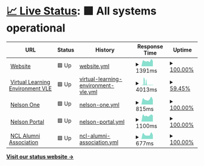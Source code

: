 # [📈 Live Status](https://status.nelsoncollege.ac.uk): <!--live status--> **🟩 All systems operational**

<!--start: status pages-->
<!-- This summary is generated by Upptime (https://github.com/upptime/upptime) -->
<!-- Do not edit this manually, your changes will be overwritten -->
<!-- prettier-ignore -->
| URL | Status | History | Response Time | Uptime |
| --- | ------ | ------- | ------------- | ------ |
| <img alt="" src="https://portal.nelsoncollege.ac.uk/files/logo-main.svg" height="13"> [Website](https://nelsoncollege.ac.uk) | 🟩 Up | [website.yml](https://github.com/travnettech/ncl_status/commits/HEAD/history/website.yml) | <details><summary><img alt="Response time graph" src="./graphs/website/response-time-week.png" height="20"> 1391ms</summary><br><a href="https://status.nelsoncollege.ac.uk/history/website"><img alt="Response time 1153" src="https://img.shields.io/endpoint?url=https%3A%2F%2Fraw.githubusercontent.com%2Ftravnettech%2Fncl_status%2FHEAD%2Fapi%2Fwebsite%2Fresponse-time.json"></a><br><a href="https://status.nelsoncollege.ac.uk/history/website"><img alt="24-hour response time 1369" src="https://img.shields.io/endpoint?url=https%3A%2F%2Fraw.githubusercontent.com%2Ftravnettech%2Fncl_status%2FHEAD%2Fapi%2Fwebsite%2Fresponse-time-day.json"></a><br><a href="https://status.nelsoncollege.ac.uk/history/website"><img alt="7-day response time 1391" src="https://img.shields.io/endpoint?url=https%3A%2F%2Fraw.githubusercontent.com%2Ftravnettech%2Fncl_status%2FHEAD%2Fapi%2Fwebsite%2Fresponse-time-week.json"></a><br><a href="https://status.nelsoncollege.ac.uk/history/website"><img alt="30-day response time 1439" src="https://img.shields.io/endpoint?url=https%3A%2F%2Fraw.githubusercontent.com%2Ftravnettech%2Fncl_status%2FHEAD%2Fapi%2Fwebsite%2Fresponse-time-month.json"></a><br><a href="https://status.nelsoncollege.ac.uk/history/website"><img alt="1-year response time 1298" src="https://img.shields.io/endpoint?url=https%3A%2F%2Fraw.githubusercontent.com%2Ftravnettech%2Fncl_status%2FHEAD%2Fapi%2Fwebsite%2Fresponse-time-year.json"></a></details> | <details><summary><a href="https://status.nelsoncollege.ac.uk/history/website">100.00%</a></summary><a href="https://status.nelsoncollege.ac.uk/history/website"><img alt="All-time uptime 99.97%" src="https://img.shields.io/endpoint?url=https%3A%2F%2Fraw.githubusercontent.com%2Ftravnettech%2Fncl_status%2FHEAD%2Fapi%2Fwebsite%2Fuptime.json"></a><br><a href="https://status.nelsoncollege.ac.uk/history/website"><img alt="24-hour uptime 100.00%" src="https://img.shields.io/endpoint?url=https%3A%2F%2Fraw.githubusercontent.com%2Ftravnettech%2Fncl_status%2FHEAD%2Fapi%2Fwebsite%2Fuptime-day.json"></a><br><a href="https://status.nelsoncollege.ac.uk/history/website"><img alt="7-day uptime 100.00%" src="https://img.shields.io/endpoint?url=https%3A%2F%2Fraw.githubusercontent.com%2Ftravnettech%2Fncl_status%2FHEAD%2Fapi%2Fwebsite%2Fuptime-week.json"></a><br><a href="https://status.nelsoncollege.ac.uk/history/website"><img alt="30-day uptime 100.00%" src="https://img.shields.io/endpoint?url=https%3A%2F%2Fraw.githubusercontent.com%2Ftravnettech%2Fncl_status%2FHEAD%2Fapi%2Fwebsite%2Fuptime-month.json"></a><br><a href="https://status.nelsoncollege.ac.uk/history/website"><img alt="1-year uptime 99.98%" src="https://img.shields.io/endpoint?url=https%3A%2F%2Fraw.githubusercontent.com%2Ftravnettech%2Fncl_status%2FHEAD%2Fapi%2Fwebsite%2Fuptime-year.json"></a></details>
| <img alt="" src="https://portal-nelsoncollege-files.s3.eu-west-2.amazonaws.com/logo/VLE_NCL.svg" height="13"> [Virtual Learning Environment VLE](https://nclvle.co.uk) | 🟩 Up | [virtual-learning-environment-vle.yml](https://github.com/travnettech/ncl_status/commits/HEAD/history/virtual-learning-environment-vle.yml) | <details><summary><img alt="Response time graph" src="./graphs/virtual-learning-environment-vle/response-time-week.png" height="20"> 4013ms</summary><br><a href="https://status.nelsoncollege.ac.uk/history/virtual-learning-environment-vle"><img alt="Response time 1446" src="https://img.shields.io/endpoint?url=https%3A%2F%2Fraw.githubusercontent.com%2Ftravnettech%2Fncl_status%2FHEAD%2Fapi%2Fvirtual-learning-environment-vle%2Fresponse-time.json"></a><br><a href="https://status.nelsoncollege.ac.uk/history/virtual-learning-environment-vle"><img alt="24-hour response time 867" src="https://img.shields.io/endpoint?url=https%3A%2F%2Fraw.githubusercontent.com%2Ftravnettech%2Fncl_status%2FHEAD%2Fapi%2Fvirtual-learning-environment-vle%2Fresponse-time-day.json"></a><br><a href="https://status.nelsoncollege.ac.uk/history/virtual-learning-environment-vle"><img alt="7-day response time 4013" src="https://img.shields.io/endpoint?url=https%3A%2F%2Fraw.githubusercontent.com%2Ftravnettech%2Fncl_status%2FHEAD%2Fapi%2Fvirtual-learning-environment-vle%2Fresponse-time-week.json"></a><br><a href="https://status.nelsoncollege.ac.uk/history/virtual-learning-environment-vle"><img alt="30-day response time 2843" src="https://img.shields.io/endpoint?url=https%3A%2F%2Fraw.githubusercontent.com%2Ftravnettech%2Fncl_status%2FHEAD%2Fapi%2Fvirtual-learning-environment-vle%2Fresponse-time-month.json"></a><br><a href="https://status.nelsoncollege.ac.uk/history/virtual-learning-environment-vle"><img alt="1-year response time 1442" src="https://img.shields.io/endpoint?url=https%3A%2F%2Fraw.githubusercontent.com%2Ftravnettech%2Fncl_status%2FHEAD%2Fapi%2Fvirtual-learning-environment-vle%2Fresponse-time-year.json"></a></details> | <details><summary><a href="https://status.nelsoncollege.ac.uk/history/virtual-learning-environment-vle">59.45%</a></summary><a href="https://status.nelsoncollege.ac.uk/history/virtual-learning-environment-vle"><img alt="All-time uptime 98.90%" src="https://img.shields.io/endpoint?url=https%3A%2F%2Fraw.githubusercontent.com%2Ftravnettech%2Fncl_status%2FHEAD%2Fapi%2Fvirtual-learning-environment-vle%2Fuptime.json"></a><br><a href="https://status.nelsoncollege.ac.uk/history/virtual-learning-environment-vle"><img alt="24-hour uptime 81.47%" src="https://img.shields.io/endpoint?url=https%3A%2F%2Fraw.githubusercontent.com%2Ftravnettech%2Fncl_status%2FHEAD%2Fapi%2Fvirtual-learning-environment-vle%2Fuptime-day.json"></a><br><a href="https://status.nelsoncollege.ac.uk/history/virtual-learning-environment-vle"><img alt="7-day uptime 59.45%" src="https://img.shields.io/endpoint?url=https%3A%2F%2Fraw.githubusercontent.com%2Ftravnettech%2Fncl_status%2FHEAD%2Fapi%2Fvirtual-learning-environment-vle%2Fuptime-week.json"></a><br><a href="https://status.nelsoncollege.ac.uk/history/virtual-learning-environment-vle"><img alt="30-day uptime 89.28%" src="https://img.shields.io/endpoint?url=https%3A%2F%2Fraw.githubusercontent.com%2Ftravnettech%2Fncl_status%2FHEAD%2Fapi%2Fvirtual-learning-environment-vle%2Fuptime-month.json"></a><br><a href="https://status.nelsoncollege.ac.uk/history/virtual-learning-environment-vle"><img alt="1-year uptime 97.87%" src="https://img.shields.io/endpoint?url=https%3A%2F%2Fraw.githubusercontent.com%2Ftravnettech%2Fncl_status%2FHEAD%2Fapi%2Fvirtual-learning-environment-vle%2Fuptime-year.json"></a></details>
| <img alt="" src="https://portal-nelsoncollege-files.s3.eu-west-2.amazonaws.com/logo/One_NCL.svg" height="13"> [Nelson One](https://one.nelsoncollege.ac.uk) | 🟩 Up | [nelson-one.yml](https://github.com/travnettech/ncl_status/commits/HEAD/history/nelson-one.yml) | <details><summary><img alt="Response time graph" src="./graphs/nelson-one/response-time-week.png" height="20"> 815ms</summary><br><a href="https://status.nelsoncollege.ac.uk/history/nelson-one"><img alt="Response time 825" src="https://img.shields.io/endpoint?url=https%3A%2F%2Fraw.githubusercontent.com%2Ftravnettech%2Fncl_status%2FHEAD%2Fapi%2Fnelson-one%2Fresponse-time.json"></a><br><a href="https://status.nelsoncollege.ac.uk/history/nelson-one"><img alt="24-hour response time 710" src="https://img.shields.io/endpoint?url=https%3A%2F%2Fraw.githubusercontent.com%2Ftravnettech%2Fncl_status%2FHEAD%2Fapi%2Fnelson-one%2Fresponse-time-day.json"></a><br><a href="https://status.nelsoncollege.ac.uk/history/nelson-one"><img alt="7-day response time 815" src="https://img.shields.io/endpoint?url=https%3A%2F%2Fraw.githubusercontent.com%2Ftravnettech%2Fncl_status%2FHEAD%2Fapi%2Fnelson-one%2Fresponse-time-week.json"></a><br><a href="https://status.nelsoncollege.ac.uk/history/nelson-one"><img alt="30-day response time 778" src="https://img.shields.io/endpoint?url=https%3A%2F%2Fraw.githubusercontent.com%2Ftravnettech%2Fncl_status%2FHEAD%2Fapi%2Fnelson-one%2Fresponse-time-month.json"></a><br><a href="https://status.nelsoncollege.ac.uk/history/nelson-one"><img alt="1-year response time 825" src="https://img.shields.io/endpoint?url=https%3A%2F%2Fraw.githubusercontent.com%2Ftravnettech%2Fncl_status%2FHEAD%2Fapi%2Fnelson-one%2Fresponse-time-year.json"></a></details> | <details><summary><a href="https://status.nelsoncollege.ac.uk/history/nelson-one">100.00%</a></summary><a href="https://status.nelsoncollege.ac.uk/history/nelson-one"><img alt="All-time uptime 99.99%" src="https://img.shields.io/endpoint?url=https%3A%2F%2Fraw.githubusercontent.com%2Ftravnettech%2Fncl_status%2FHEAD%2Fapi%2Fnelson-one%2Fuptime.json"></a><br><a href="https://status.nelsoncollege.ac.uk/history/nelson-one"><img alt="24-hour uptime 100.00%" src="https://img.shields.io/endpoint?url=https%3A%2F%2Fraw.githubusercontent.com%2Ftravnettech%2Fncl_status%2FHEAD%2Fapi%2Fnelson-one%2Fuptime-day.json"></a><br><a href="https://status.nelsoncollege.ac.uk/history/nelson-one"><img alt="7-day uptime 100.00%" src="https://img.shields.io/endpoint?url=https%3A%2F%2Fraw.githubusercontent.com%2Ftravnettech%2Fncl_status%2FHEAD%2Fapi%2Fnelson-one%2Fuptime-week.json"></a><br><a href="https://status.nelsoncollege.ac.uk/history/nelson-one"><img alt="30-day uptime 100.00%" src="https://img.shields.io/endpoint?url=https%3A%2F%2Fraw.githubusercontent.com%2Ftravnettech%2Fncl_status%2FHEAD%2Fapi%2Fnelson-one%2Fuptime-month.json"></a><br><a href="https://status.nelsoncollege.ac.uk/history/nelson-one"><img alt="1-year uptime 99.99%" src="https://img.shields.io/endpoint?url=https%3A%2F%2Fraw.githubusercontent.com%2Ftravnettech%2Fncl_status%2FHEAD%2Fapi%2Fnelson-one%2Fuptime-year.json"></a></details>
| <img alt="" src="https://portal.nelsoncollege.ac.uk/files/logo-main.svg" height="13"> [Nelson Portal](https://portal.nelsoncollege.ac.uk) | 🟩 Up | [nelson-portal.yml](https://github.com/travnettech/ncl_status/commits/HEAD/history/nelson-portal.yml) | <details><summary><img alt="Response time graph" src="./graphs/nelson-portal/response-time-week.png" height="20"> 1100ms</summary><br><a href="https://status.nelsoncollege.ac.uk/history/nelson-portal"><img alt="Response time 1236" src="https://img.shields.io/endpoint?url=https%3A%2F%2Fraw.githubusercontent.com%2Ftravnettech%2Fncl_status%2FHEAD%2Fapi%2Fnelson-portal%2Fresponse-time.json"></a><br><a href="https://status.nelsoncollege.ac.uk/history/nelson-portal"><img alt="24-hour response time 1102" src="https://img.shields.io/endpoint?url=https%3A%2F%2Fraw.githubusercontent.com%2Ftravnettech%2Fncl_status%2FHEAD%2Fapi%2Fnelson-portal%2Fresponse-time-day.json"></a><br><a href="https://status.nelsoncollege.ac.uk/history/nelson-portal"><img alt="7-day response time 1100" src="https://img.shields.io/endpoint?url=https%3A%2F%2Fraw.githubusercontent.com%2Ftravnettech%2Fncl_status%2FHEAD%2Fapi%2Fnelson-portal%2Fresponse-time-week.json"></a><br><a href="https://status.nelsoncollege.ac.uk/history/nelson-portal"><img alt="30-day response time 1128" src="https://img.shields.io/endpoint?url=https%3A%2F%2Fraw.githubusercontent.com%2Ftravnettech%2Fncl_status%2FHEAD%2Fapi%2Fnelson-portal%2Fresponse-time-month.json"></a><br><a href="https://status.nelsoncollege.ac.uk/history/nelson-portal"><img alt="1-year response time 1206" src="https://img.shields.io/endpoint?url=https%3A%2F%2Fraw.githubusercontent.com%2Ftravnettech%2Fncl_status%2FHEAD%2Fapi%2Fnelson-portal%2Fresponse-time-year.json"></a></details> | <details><summary><a href="https://status.nelsoncollege.ac.uk/history/nelson-portal">100.00%</a></summary><a href="https://status.nelsoncollege.ac.uk/history/nelson-portal"><img alt="All-time uptime 97.99%" src="https://img.shields.io/endpoint?url=https%3A%2F%2Fraw.githubusercontent.com%2Ftravnettech%2Fncl_status%2FHEAD%2Fapi%2Fnelson-portal%2Fuptime.json"></a><br><a href="https://status.nelsoncollege.ac.uk/history/nelson-portal"><img alt="24-hour uptime 100.00%" src="https://img.shields.io/endpoint?url=https%3A%2F%2Fraw.githubusercontent.com%2Ftravnettech%2Fncl_status%2FHEAD%2Fapi%2Fnelson-portal%2Fuptime-day.json"></a><br><a href="https://status.nelsoncollege.ac.uk/history/nelson-portal"><img alt="7-day uptime 100.00%" src="https://img.shields.io/endpoint?url=https%3A%2F%2Fraw.githubusercontent.com%2Ftravnettech%2Fncl_status%2FHEAD%2Fapi%2Fnelson-portal%2Fuptime-week.json"></a><br><a href="https://status.nelsoncollege.ac.uk/history/nelson-portal"><img alt="30-day uptime 100.00%" src="https://img.shields.io/endpoint?url=https%3A%2F%2Fraw.githubusercontent.com%2Ftravnettech%2Fncl_status%2FHEAD%2Fapi%2Fnelson-portal%2Fuptime-month.json"></a><br><a href="https://status.nelsoncollege.ac.uk/history/nelson-portal"><img alt="1-year uptime 96.13%" src="https://img.shields.io/endpoint?url=https%3A%2F%2Fraw.githubusercontent.com%2Ftravnettech%2Fncl_status%2FHEAD%2Fapi%2Fnelson-portal%2Fuptime-year.json"></a></details>
| <img alt="" src="https://portal-nelsoncollege-files.s3.eu-west-2.amazonaws.com/logo/Alumni_NCL.svg" height="13"> [NCL Alumni Association](https://alumni.nelsoncollege.ac.uk) | 🟩 Up | [ncl-alumni-association.yml](https://github.com/travnettech/ncl_status/commits/HEAD/history/ncl-alumni-association.yml) | <details><summary><img alt="Response time graph" src="./graphs/ncl-alumni-association/response-time-week.png" height="20"> 677ms</summary><br><a href="https://status.nelsoncollege.ac.uk/history/ncl-alumni-association"><img alt="Response time 659" src="https://img.shields.io/endpoint?url=https%3A%2F%2Fraw.githubusercontent.com%2Ftravnettech%2Fncl_status%2FHEAD%2Fapi%2Fncl-alumni-association%2Fresponse-time.json"></a><br><a href="https://status.nelsoncollege.ac.uk/history/ncl-alumni-association"><img alt="24-hour response time 607" src="https://img.shields.io/endpoint?url=https%3A%2F%2Fraw.githubusercontent.com%2Ftravnettech%2Fncl_status%2FHEAD%2Fapi%2Fncl-alumni-association%2Fresponse-time-day.json"></a><br><a href="https://status.nelsoncollege.ac.uk/history/ncl-alumni-association"><img alt="7-day response time 677" src="https://img.shields.io/endpoint?url=https%3A%2F%2Fraw.githubusercontent.com%2Ftravnettech%2Fncl_status%2FHEAD%2Fapi%2Fncl-alumni-association%2Fresponse-time-week.json"></a><br><a href="https://status.nelsoncollege.ac.uk/history/ncl-alumni-association"><img alt="30-day response time 669" src="https://img.shields.io/endpoint?url=https%3A%2F%2Fraw.githubusercontent.com%2Ftravnettech%2Fncl_status%2FHEAD%2Fapi%2Fncl-alumni-association%2Fresponse-time-month.json"></a><br><a href="https://status.nelsoncollege.ac.uk/history/ncl-alumni-association"><img alt="1-year response time 653" src="https://img.shields.io/endpoint?url=https%3A%2F%2Fraw.githubusercontent.com%2Ftravnettech%2Fncl_status%2FHEAD%2Fapi%2Fncl-alumni-association%2Fresponse-time-year.json"></a></details> | <details><summary><a href="https://status.nelsoncollege.ac.uk/history/ncl-alumni-association">100.00%</a></summary><a href="https://status.nelsoncollege.ac.uk/history/ncl-alumni-association"><img alt="All-time uptime 99.99%" src="https://img.shields.io/endpoint?url=https%3A%2F%2Fraw.githubusercontent.com%2Ftravnettech%2Fncl_status%2FHEAD%2Fapi%2Fncl-alumni-association%2Fuptime.json"></a><br><a href="https://status.nelsoncollege.ac.uk/history/ncl-alumni-association"><img alt="24-hour uptime 100.00%" src="https://img.shields.io/endpoint?url=https%3A%2F%2Fraw.githubusercontent.com%2Ftravnettech%2Fncl_status%2FHEAD%2Fapi%2Fncl-alumni-association%2Fuptime-day.json"></a><br><a href="https://status.nelsoncollege.ac.uk/history/ncl-alumni-association"><img alt="7-day uptime 100.00%" src="https://img.shields.io/endpoint?url=https%3A%2F%2Fraw.githubusercontent.com%2Ftravnettech%2Fncl_status%2FHEAD%2Fapi%2Fncl-alumni-association%2Fuptime-week.json"></a><br><a href="https://status.nelsoncollege.ac.uk/history/ncl-alumni-association"><img alt="30-day uptime 100.00%" src="https://img.shields.io/endpoint?url=https%3A%2F%2Fraw.githubusercontent.com%2Ftravnettech%2Fncl_status%2FHEAD%2Fapi%2Fncl-alumni-association%2Fuptime-month.json"></a><br><a href="https://status.nelsoncollege.ac.uk/history/ncl-alumni-association"><img alt="1-year uptime 100.00%" src="https://img.shields.io/endpoint?url=https%3A%2F%2Fraw.githubusercontent.com%2Ftravnettech%2Fncl_status%2FHEAD%2Fapi%2Fncl-alumni-association%2Fuptime-year.json"></a></details>

<!--end: status pages-->

[**Visit our status website →**](https://status.nelsoncollege.ac.uk)
